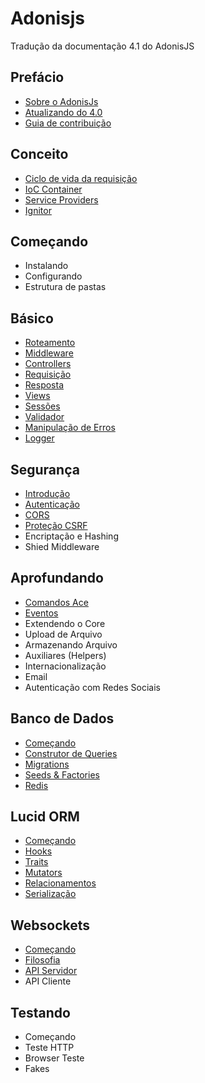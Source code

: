 # Adonisjs
Tradução da documentação 4.1 do AdonisJS

## Prefácio
+ [Sobre o AdonisJs](https://github.com/tavaresgerson/adonisdocbr/blob/master/doc/preface/about.md)
+ [Atualizando do 4.0](https://github.com/tavaresgerson/adonisdocbr/blob/master/doc/preface/upgrade-guide.md)
+ [Guia de contribuição](https://github.com/tavaresgerson/adonisdocbr/blob/master/doc/preface/contribution-guide.md)

## Conceito
+ [Ciclo de vida da requisição](https://github.com/tavaresgerson/adonisdocbr/blob/master/doc/concept/request-lifecycle.md)
+ [IoC Container](https://github.com/tavaresgerson/adonisdocbr/blob/master/doc/concept/ioc-container.md)
+ [Service Providers](https://github.com/tavaresgerson/adonisdocbr/blob/master/doc/concept/service-providers.md)
+ [Ignitor](https://github.com/tavaresgerson/adonisdocbr/blob/master/doc/concept/ignitor.md)

## Começando
+ Instalando
+ Configurando
+ Estrutura de pastas

## Básico
+ [Roteamento](https://github.com/tavaresgerson/adonisdocbr/blob/master/doc/basics/routing.md)
+ [Middleware](https://github.com/tavaresgerson/adonisdocbr/blob/master/doc/basics/middleware.md)
+ [Controllers](https://github.com/tavaresgerson/adonisdocbr/blob/master/doc/basics/controllers.md)
+ [Requisição](https://github.com/tavaresgerson/adonisdocbr/blob/master/doc/basics/request.md)
+ [Resposta](https://github.com/tavaresgerson/adonisdocbr/blob/master/doc/basics/response.md)
+ [Views](https://github.com/tavaresgerson/adonisdocbr/blob/master/doc/basics/views.md)
+ [Sessões](https://github.com/tavaresgerson/adonisdocbr/blob/master/doc/basics/sessions.md)
+ [Validador](https://github.com/tavaresgerson/adonisdocbr/blob/master/doc/basics/validator.md)
+ [Manipulação de Erros](https://github.com/tavaresgerson/adonisdocbr/blob/master/doc/basics/exceptions.md)
+ [Logger](https://github.com/tavaresgerson/adonisdocbr/blob/master/doc/basics/logger.md)

## Segurança
+ [Introdução](https://github.com/tavaresgerson/adonisdocbr/blob/master/doc/security/introduction.md)
+ [Autenticação](https://github.com/tavaresgerson/adonisdocbr/blob/master/doc/security/authentication.md)
+ [CORS](https://github.com/tavaresgerson/adonisdocbr/blob/master/doc/security/cors.md)
+ [Proteção CSRF](https://github.com/tavaresgerson/adonisdocbr/blob/master/doc/security/csrf.md)
+ Encriptação e Hashing
+ Shied Middleware

## Aprofundando
+ [Comandos Ace](https://github.com/tavaresgerson/adonisdocbr/blob/master/doc/deeper/ace.md)
+ [Eventos](https://github.com/tavaresgerson/adonisdocbr/blob/master/doc/deeper/event.md)
+ Extendendo o Core
+ Upload de Arquivo
+ Armazenando Arquivo
+ Auxiliares (Helpers)
+ Internacionalização
+ Email
+ Autenticação com Redes Sociais

## Banco de Dados
+ [Começando](https://github.com/tavaresgerson/adonisdocbr/blob/master/doc/database/started.md)
+ [Construtor de Queries](https://github.com/tavaresgerson/adonisdocbr/blob/master/doc/database/query-builder.md)
+ [Migrations](https://github.com/tavaresgerson/adonisdocbr/blob/master/doc/database/migrations.md)
+ [Seeds & Factories](https://github.com/tavaresgerson/adonisdocbr/blob/master/doc/database/seeds_and_factories.md)
+ [Redis](https://github.com/tavaresgerson/adonisdocbr/blob/master/doc/database/redis.md)

## Lucid ORM
+ [Começando](https://github.com/tavaresgerson/adonisdocbr/blob/master/doc/orm/started.md)
+ [Hooks](https://github.com/tavaresgerson/adonisdocbr/blob/master/doc/orm/hooks.md)
+ [Traits](https://github.com/tavaresgerson/adonisdocbr/blob/master/doc/orm/traits.md)
+ [Mutators](https://github.com/tavaresgerson/adonisdocbr/blob/master/doc/orm/mutators.md)
+ [Relacionamentos](https://github.com/tavaresgerson/adonisdocbr/blob/master/doc/orm/relationships.md)
+ [Serialização](https://github.com/tavaresgerson/adonisdocbr/blob/master/doc/orm/serializers.md)

## Websockets
+ [Começando](https://github.com/tavaresgerson/adonisdocbr/blob/master/doc/websocket/started.md)
+ [Filosofia](https://github.com/tavaresgerson/adonisdocbr/blob/master/doc/websocket/philosophy.md)
+ [API Servidor](https://github.com/tavaresgerson/adonisdocbr/blob/master/doc/websocket/server.md)
+ API Cliente

## Testando
+ Começando
+ Teste HTTP
+ Browser Teste
+ Fakes
